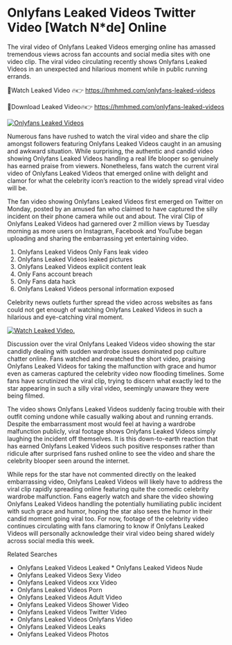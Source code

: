 ﻿# Onlyfans Leaked Videos Twitter Video [Watch N*de] Online

The viral video of ﻿Onlyfans Leaked Videos emerging online has amassed tremendous views across fan accounts and social media sites with one video clip. The viral video circulating recently shows ﻿Onlyfans Leaked Videos in an unexpected and hilarious moment while in public running errands. 

🔴Watch Leaked Video 🔥👉  https://hmhmed.com/onlyfans-leaked-videos 

🔴Download Leaked Video🔥👉  https://hmhmed.com/onlyfans-leaked-videos 

[![Onlyfans Leaked Videos](https://i.imgur.com/dJHk4Zq.gif)](https://hmhmed.com/onlyfans-leaked-videos)

Numerous fans have rushed to watch the viral video and share the clip amongst followers featuring ﻿Onlyfans Leaked Videos caught in an amusing and awkward situation. While surprising, the authentic and candid video showing ﻿Onlyfans Leaked Videos handling a real life blooper so genuinely has earned praise from viewers. Nonetheless, fans watch the current viral video of ﻿Onlyfans Leaked Videos that emerged online with delight and clamor for what the celebrity icon’s reaction to the widely spread viral video will be.

The fan video showing ﻿Onlyfans Leaked Videos first emerged on Twitter on Monday, posted by an amused fan who claimed to have captured the silly incident on their phone camera while out and about. The viral Clip of ﻿Onlyfans Leaked Videos had garnered over 2 million views by Tuesday morning as more users on Instagram, Facebook and YouTube began uploading and sharing the embarrassing yet entertaining video. 

1. ﻿Onlyfans Leaked Videos Only Fans leak video
2. ﻿Onlyfans Leaked Videos leaked pictures
3. ﻿Onlyfans Leaked Videos explicit content leak
4. Only Fans account breach
5. Only Fans data hack
6. ﻿Onlyfans Leaked Videos personal information exposed

Celebrity news outlets further spread the video across websites as fans could not get enough of watching ﻿Onlyfans Leaked Videos in such a hilarious and eye-catching viral moment. 

[![Watch Leaked Video.](https://miro.medium.com/v2/resize:fit:828/format:webp/1*cilzJN44JGOrTw9NJCrNHA.gif "Watch Leaked Video")](https://hmhmed.com/onlyfans-leaked-videos)

Discussion over the viral ﻿Onlyfans Leaked Videos video showing the star candidly dealing with sudden wardrobe issues dominated pop culture chatter online. Fans watched and rewatched the short video, praising ﻿Onlyfans Leaked Videos for taking the malfunction with grace and humor even as cameras captured the celebrity video now flooding timelines. Some fans have scrutinized the viral clip, trying to discern what exactly led to the star appearing in such a silly viral video, seemingly unaware they were being filmed.

The video shows ﻿Onlyfans Leaked Videos suddenly facing trouble with their outfit coming undone while casually walking about and running errands. Despite the embarrassment most would feel at having a wardrobe malfunction publicly, viral footage shows ﻿Onlyfans Leaked Videos simply laughing the incident off themselves. It is this down-to-earth reaction that has earned ﻿Onlyfans Leaked Videos such positive responses rather than ridicule after surprised fans rushed online to see the video and share the celebrity blooper seen around the internet.  

While reps for the star have not commented directly on the leaked embarrassing video, ﻿Onlyfans Leaked Videos will likely have to address the viral clip rapidly spreading online featuring quite the comedic celebrity wardrobe malfunction. Fans eagerly watch and share the video showing ﻿Onlyfans Leaked Videos handling the potentially humiliating public incident with such grace and humor, hoping the star also sees the humor in their candid moment going viral too. For now, footage of the celebrity video continues circulating with fans clamoring to know if ﻿Onlyfans Leaked Videos will personally acknowledge their viral video being shared widely across social media this week.

Related Searches
* ﻿Onlyfans Leaked Videos Leaked
﻿* Onlyfans Leaked Videos Nude
* ﻿Onlyfans Leaked Videos Sexy Video
* ﻿Onlyfans Leaked Videos xxx Video
* ﻿Onlyfans Leaked Videos Porn
* ﻿Onlyfans Leaked Videos Adult Video
* ﻿Onlyfans Leaked Videos Shower Video
* ﻿Onlyfans Leaked Videos Twitter Video
* ﻿Onlyfans Leaked Videos Onlyfans Video
* ﻿Onlyfans Leaked Videos Leaks
* ﻿Onlyfans Leaked Videos Photos
